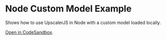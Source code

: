 # Node Custom Model Example

Shows how to use UpscalerJS in Node with a custom model loaded locally.

[Open in CodeSandbox](https://githubbox.com/thekevinscott/upscalerjs/tree/main/examples/nodejs-custom-model).
